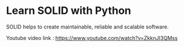 # Learn SOLID with Python

SOLID helps to create maintainable, reliable and scalable software.

Youtube video link : https://www.youtube.com/watch?v=ZkknJI3QMss